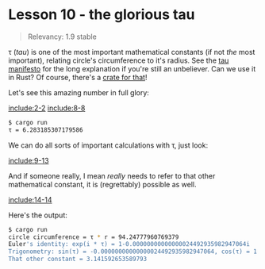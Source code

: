 # Lesson 10 - the glorious tau

> Relevancy: 1.9 stable

τ (*tau*) is one of the most important mathematical constants (if not *the* most important), relating circle's circumference to it's radius. See the [tau manifesto](http://www.tauday.com/tau-manifesto) for the long explanation if you're still an unbeliever. Can we use it in Rust? Of course, there's a [crate for that](https://crates.io/crates/tau)!

Let's see this amazing number in full glory:

[include:2-2](../../vol1/src/bin/lesson10.rs)
[include:8-8](../../vol1/src/bin/lesson10.rs)

```sh
$ cargo run
τ = 6.283185307179586
```

We can do all sorts of important calculations with τ, just look:

[include:9-13](../../vol1/src/bin/lesson10.rs)

And if someone really, I mean *really* needs to refer to that other mathematical constant, it is (regrettably) possible as well.

[include:14-14](../../vol1/src/bin/lesson10.rs)

Here's the output:

```sh
$ cargo run
circle circumference = τ * r = 94.24777960769379
Euler's identity: exp(i * τ) = 1-0.00000000000000024492935982947064i
Trigonometry: sin(τ) = -0.00000000000000024492935982947064, cos(τ) = 1
That other constant = 3.141592653589793
```
